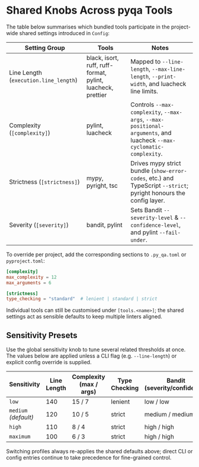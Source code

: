 <!-- SPDX-License-Identifier: MIT -->

<!-- Copyright (c) 2025 Blackcat Informatics® Inc. -->

# Shared Knobs Across pyqa Tools

The table below summarises which bundled tools participate in the project-wide
shared settings introduced in `Config`:

| Setting Group                         | Tools                                                       | Notes                                                                                                                |
| ------------------------------------- | ----------------------------------------------------------- | -------------------------------------------------------------------------------------------------------------------- |
| Line Length (`execution.line_length`) | black, isort, ruff, ruff-format, pylint, luacheck, prettier | Mapped to `--line-length`, `--max-line-length`, `--print-width`, and luacheck line limits.                           |
| Complexity (`[complexity]`)           | pylint, luacheck                                            | Controls `--max-complexity`, `--max-args`, `--max-positional-arguments`, and luacheck `--max-cyclomatic-complexity`. |
| Strictness (`[strictness]`)           | mypy, pyright, tsc                                          | Drives mypy strict bundle (`show-error-codes`, etc.) and TypeScript `--strict`; pyright honours the config layer.    |
| Severity (`[severity]`)               | bandit, pylint                                              | Sets Bandit `--severity-level` & `--confidence-level`, and pylint `--fail-under`.                                    |

To override per project, add the corresponding sections to `.py_qa.toml` or
`pyproject.toml`:

```toml
[complexity]
max_complexity = 12
max_arguments = 6

[strictness]
type_checking = "standard"  # lenient | standard | strict
```

Individual tools can still be customised under `[tools.<name>]`; the shared
settings act as sensible defaults to keep multiple linters aligned.

## Sensitivity Presets

Use the global sensitivity knob to tune several related thresholds at once. The
values below are applied unless a CLI flag (e.g. `--line-length`) or explicit
config override is supplied.

| Sensitivity          | Line Length | Complexity (max / args) | Type Checking | Bandit (severity/confidence) | Pylint Fail-Under | Max Warnings (eslint/stylelint) |
| -------------------- | ----------- | ----------------------- | ------------- | ---------------------------- | ----------------- | ------------------------------- |
| `low`                | 140         | 15 / 7                  | lenient       | low / low                    | 8.0               | 200                             |
| `medium` *(default)* | 120         | 10 / 5                  | strict        | medium / medium              | 9.5               | cleared                         |
| `high`               | 110         | 8 / 4                   | strict        | high / high                  | 9.75              | 5                               |
| `maximum`            | 100         | 6 / 3                   | strict        | high / high                  | 9.9               | 0                               |

Switching profiles always re-applies the shared defaults above; direct CLI or
config entries continue to take precedence for fine-grained control.
